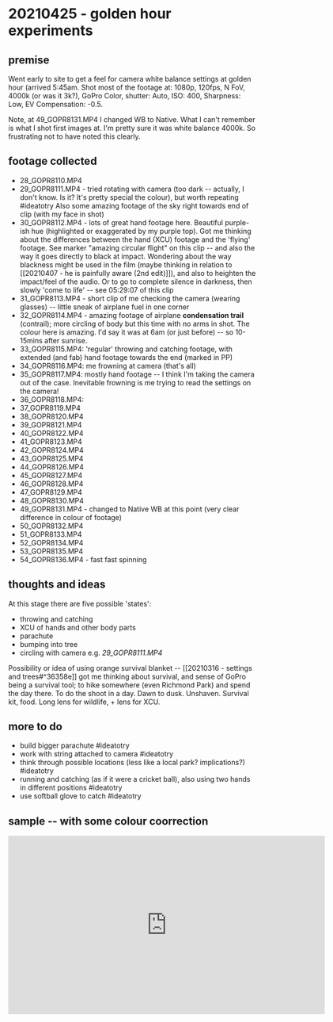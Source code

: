 # 20210425 - golden hour experiments

## premise

Went early to site to get a feel for camera white balance settings at golden hour (arrived 5:45am. Shot most of the footage at: 1080p, 120fps, N FoV, 4000k (or was it 3k?), GoPro Color, shutter: Auto, ISO: 400, Sharpness: Low, EV Compensation: -0.5.

Note, at 49_GOPR8131.MP4 I changed WB to Native. What I can't remember is what I shot first images at. I'm pretty sure it was white balance 4000k. So frustrating not to have noted this clearly. 


## footage collected

- 28_GOPR8110.MP4
- 29_GOPR8111.MP4 - tried rotating with camera (too dark -- actually, I don't know. Is it? It's pretty special the colour), but worth repeating #ideatotry Also some amazing footage of the sky right towards end of clip (with my face in shot)
- 30_GOPR8112.MP4 - lots of great hand footage here. Beautiful purple-ish hue (highlighted or exaggerated by my purple top). Got me thinking about the differences between the hand (XCU) footage and the 'flying' footage. See marker "amazing circular flight" on this clip -- and also the way it goes directly to black at impact. Wondering about the way blackness might be used in the film (maybe thinking in relation to [[20210407 - he is painfully aware (2nd edit)]]), and also to heighten the impact/feel of the audio. Or to go to complete silence in darkness, then slowly 'come to life' -- see 05:29:07 of this clip
- 31_GOPR8113.MP4 - short clip of me checking the camera (wearing glasses) -- little sneak of airplane fuel in one corner
- 32_GOPR8114.MP4 - amazing footage of airplane **condensation trail** (contrail); more circling of body but this time with no arms in shot. The colour here is amazing. I'd say it was at 6am (or just before) -- so 10-15mins after sunrise. 
- 33_GOPR8115.MP4: 'regular' throwing and catching footage, with extended (and fab) hand footage towards the end (marked in PP)
- 34_GOPR8116.MP4: me frowning at camera (that's all)
- 35_GOPR8117.MP4: mostly hand footage -- I think I'm taking the camera out of the case. Inevitable frowning is me trying to read the settings on the camera!
- 36_GOPR8118.MP4: 
- 37_GOPR8119.MP4
- 38_GOPR8120.MP4
- 39_GOPR8121.MP4
- 40_GOPR8122.MP4
- 41_GOPR8123.MP4
- 42_GOPR8124.MP4
- 43_GOPR8125.MP4
- 44_GOPR8126.MP4
- 45_GOPR8127.MP4
- 46_GOPR8128.MP4
- 47_GOPR8129.MP4
- 48_GOPR8130.MP4
- 49_GOPR8131.MP4 - changed to Native WB at this point (very clear difference in colour of footage)
- 50_GOPR8132.MP4
- 51_GOPR8133.MP4
- 52_GOPR8134.MP4
- 53_GOPR8135.MP4
- 54_GOPR8136.MP4 - fast fast spinning


## thoughts and ideas

At this stage there are five possible 'states':

- throwing and catching
- XCU of hands and other body parts
- parachute
- bumping into tree
- circling with camera e.g. _29_GOPR8111.MP4_

Possibility or idea of using orange survival blanket -- [[20210316 - settings and trees#^36358e]] got me thinking about survival, and sense of GoPro being a survival tool; to hike somewhere (even Richmond Park) and spend the day there. To do the shoot in a day. Dawn to dusk. Unshaven. Survival kit, food. Long lens for wildlife, + lens for XCU. 

## more to do

- build bigger parachute #ideatotry 
- work with string attached to camera #ideatotry 
- think through possible locations (less like a local park? implications?) #ideatotry 
- running and catching (as if it were a cricket ball), also using two hands in different positions #ideatotry 
- use softball glove to catch #ideatotry 


## sample -- with some colour coorrection

<iframe title="vimeo-player" src="https://player.vimeo.com/video/541713034" width="640" height="360" frameborder="0" allowfullscreen></iframe>